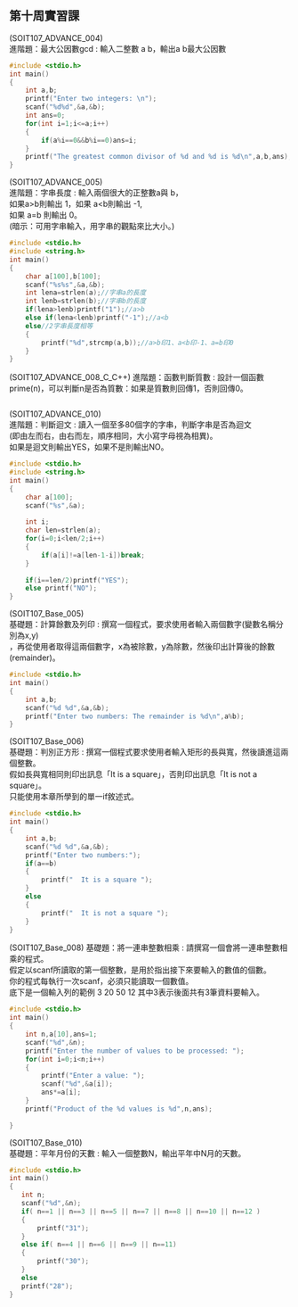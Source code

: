 ## 第十周實習課

(SOIT107_ADVANCE_004)   
進階題：最大公因數gcd : 輸入二整數 a b，輸出a b最大公因數 
```c
#include <stdio.h>
int main()
{
	int a,b;
	printf("Enter two integers: \n");
	scanf("%d%d",&a,&b);
	int ans=0;
	for(int i=1;i<=a;i++)
	{
		if(a%i==0&&b%i==0)ans=i;
	}
	printf("The greatest common divisor of %d and %d is %d\n",a,b,ans);
}
```


(SOIT107_ADVANCE_005)   
進階題：字串長度 : 輸入兩個很大的正整數a與 b，  
如果a>b則輸出 1，如果 a<b則輸出 -1,  
如果 a=b 則輸出 0。   
(暗示：可用字串輸入，用字串的觀點來比大小。) 
```c
#include <stdio.h>
#include <string.h>
int main()
{
	char a[100],b[100];
	scanf("%s%s",&a,&b);
	int lena=strlen(a);//字串a的長度
	int lenb=strlen(b);//字串b的長度
	if(lena>lenb)printf("1");//a>b
	else if(lena<lenb)printf("-1");//a<b
	else//2字串長度相等 
	{
		printf("%d",strcmp(a,b));//a>b印1、a<b印-1、a=b印0
	}
}
```

(SOIT107_ADVANCE_008_C_C++) 進階題：函數判斷質數 : 設計一個函數prime(n)，可以判斷n是否為質數：如果是質數則回傳1，否則回傳0。
```c

```

(SOIT107_ADVANCE_010)   
進階題：判斷迴文 : 讀入一個至多80個字的字串，判斷字串是否為迴文  
(即由左而右，由右而左，順序相同，大小寫字母視為相異)。  
如果是迴文則輸出YES，如果不是則輸出NO。
```c
#include <stdio.h>
#include <string.h>
int main()
{
	char a[100];
	scanf("%s",&a);
	
	int i;
	char len=strlen(a);
	for(i=0;i<len/2;i++)
	{
		if(a[i]!=a[len-1-i])break;
	}
	
	if(i==len/2)printf("YES");
	else printf("NO");
}
```

(SOIT107_Base_005)  
基礎題：計算餘數及列印 : 撰寫一個程式，要求使用者輸入兩個數字(變數名稱分別為x,y)  
，再從使用者取得這兩個數字，x為被除數，y為除數，然後印出計算後的餘數(remainder)。  
```c
#include <stdio.h>
int main()
{
	int a,b;
	scanf("%d %d",&a,&b);
	printf("Enter two numbers: The remainder is %d\n",a%b);
}
```

(SOIT107_Base_006)  
基礎題：判別正方形 : 撰寫一個程式要求使用者輸入矩形的長與寬，然後讀進這兩個整數。  
假如長與寬相同則印出訊息「It is a square」，否則印出訊息「It is not a square」。  
只能使用本章所學到的單一if敘述式。
```c
#include <stdio.h>
int main()
{
	int a,b;
	scanf("%d %d",&a,&b);
	printf("Enter two numbers:");
	if(a==b)
	{
		printf("  It is a square ");
	}
	else
	{
		printf("  It is not a square ");
	}
}
```
(SOIT107_Base_008) 基礎題：將一連串整數相乘 : 請撰寫一個會將一連串整數相乘的程式。  
假定以scanf所讀取的第一個整數，是用於指出接下來要輸入的數值的個數。  
你的程式每執行一次scanf，必須只能讀取一個數值。  
底下是一個輸入列的範例 3 20 50 12 其中3表示後面共有3筆資料要輸入。
```c
#include <stdio.h>
int main()
{
	int n,a[10],ans=1;
	scanf("%d",&n);
	printf("Enter the number of values to be processed: ");
	for(int i=0;i<n;i++)
	{
		printf("Enter a value: ");
		scanf("%d",&a[i]);
		ans*=a[i];
	}
	printf("Product of the %d values is %d",n,ans);
	
}
```

(SOIT107_Base_010)   
基礎題：平年月份的天數 : 輸入一個整數N，輸出平年中N月的天數。
 ```c
 #include <stdio.h>
int main()
{
	int n;
	scanf("%d",&n);
	if( n==1 || n==3 || n==5 || n==7 || n==8 || n==10 || n==12 )
	{
		printf("31");
	}
	else if( n==4 || n==6 || n==9 || n==11)
	{
		printf("30");
	}
	else
	printf("28");
}
 ```
